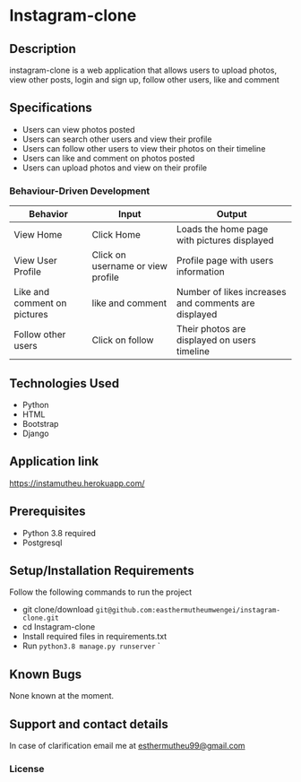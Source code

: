 # Instagram-clone

## Description
instagram-clone is a web application that allows users to upload photos, view other posts, login and sign up, follow other users, like and comment


## Specifications
* Users can view photos posted
* Users can search other users and view their profile
* Users can follow other users to view their photos on their timeline
* Users can like and comment on photos posted
* Users can upload photos and view on their profile


### Behaviour-Driven Development
| Behavior            | Input                         | Output                        |
| ------------------- | ----------------------------- | ----------------------------- |
| View Home | Click Home | Loads the home page with pictures displayed |
| View User Profile  | Click on username or view profile  | Profile page with users information |
| Like and comment on pictures | like and comment | Number of likes increases and comments are displayed|
| Follow other users | Click on follow | Their photos are displayed on users timeline|

## Technologies Used
* Python
* HTML
* Bootstrap
* Django

## Application link
https://instamutheu.herokuapp.com/
## Prerequisites
* Python 3.8 required
* Postgresql

## Setup/Installation Requirements
Follow the following commands to run the project
* git clone/download ```git@github.com:easthermutheumwengei/instagram-clone.git```
* cd Instagram-clone
* Install required files in requirements.txt
* Run ```python3.8 manage.py runserver```
`


## Known Bugs
None known at the moment.

## Support and contact details
In case of clarification email me at esthermutheu99@gmail.com

### License
